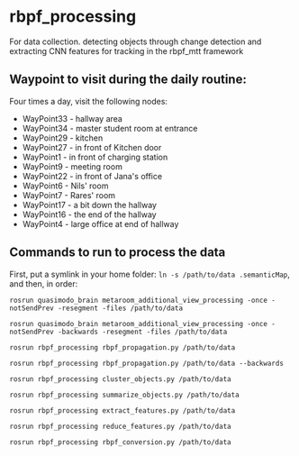 # rbpf_processing
For data collection. detecting objects through change detection and extracting CNN features for tracking in the rbpf_mtt framework

## Waypoint to visit during the daily routine:

Four times a day, visit the following nodes:

* WayPoint33 - hallway area
* WayPoint34 - master student room at entrance
* WayPoint29 - kitchen
* WayPoint27 - in front of Kitchen door
* WayPoint1 - in front of charging station
* WayPoint9 - meeting room
* WayPoint22 - in front of Jana's office
* WayPoint6 - Nils' room
* WayPoint7 - Rares' room
* WayPoint17 - a bit down the hallway
* WayPoint16 - the end of the hallway
* WayPoint4 - large office at end of hallway

## Commands to run to process the data
First, put a symlink in your home folder: `ln -s /path/to/data .semanticMap`, and then, in order:
```
rosrun quasimodo_brain metaroom_additional_view_processing -once -notSendPrev -resegment -files /path/to/data
```
```
rosrun quasimodo_brain metaroom_additional_view_processing -once -notSendPrev -backwards -resegment -files /path/to/data
```
```
rosrun rbpf_processing rbpf_propagation.py /path/to/data
```
```
rosrun rbpf_processing rbpf_propagation.py /path/to/data --backwards
```
```
rosrun rbpf_processing cluster_objects.py /path/to/data
```
```
rosrun rbpf_processing summarize_objects.py /path/to/data
```
```
rosrun rbpf_processing extract_features.py /path/to/data
```
```
rosrun rbpf_processing reduce_features.py /path/to/data
```
```
rosrun rbpf_processing rbpf_conversion.py /path/to/data
```
